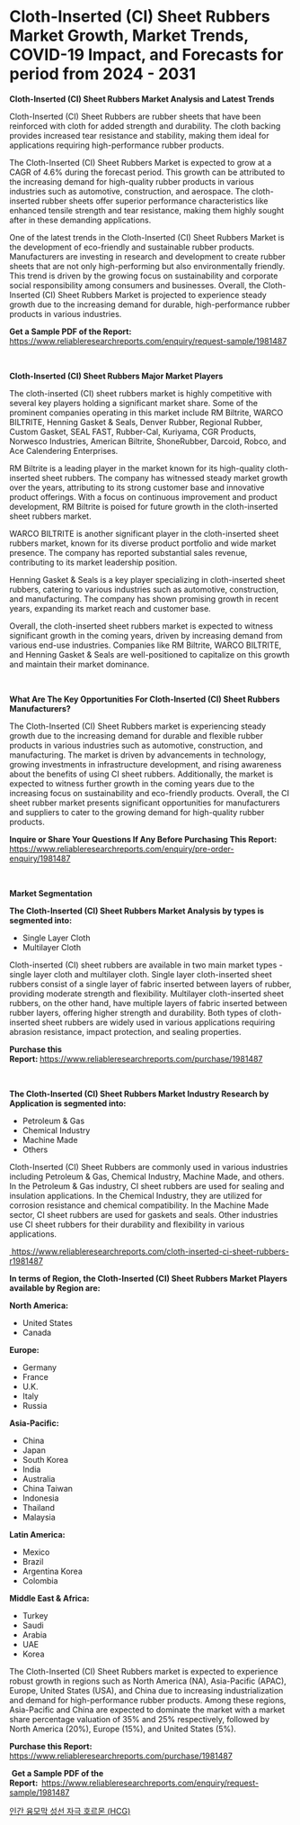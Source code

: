 <p><h1>Cloth-Inserted (CI) Sheet Rubbers Market Growth, Market Trends, COVID-19 Impact, and Forecasts for period from 2024 - 2031</h1></p><p><strong>Cloth-Inserted (CI) Sheet Rubbers Market Analysis and Latest Trends</strong></p>
<p><p>Cloth-Inserted (CI) Sheet Rubbers are rubber sheets that have been reinforced with cloth for added strength and durability. The cloth backing provides increased tear resistance and stability, making them ideal for applications requiring high-performance rubber products.</p><p>The Cloth-Inserted (CI) Sheet Rubbers Market is expected to grow at a CAGR of 4.6% during the forecast period. This growth can be attributed to the increasing demand for high-quality rubber products in various industries such as automotive, construction, and aerospace. The cloth-inserted rubber sheets offer superior performance characteristics like enhanced tensile strength and tear resistance, making them highly sought after in these demanding applications.</p><p>One of the latest trends in the Cloth-Inserted (CI) Sheet Rubbers Market is the development of eco-friendly and sustainable rubber products. Manufacturers are investing in research and development to create rubber sheets that are not only high-performing but also environmentally friendly. This trend is driven by the growing focus on sustainability and corporate social responsibility among consumers and businesses. Overall, the Cloth-Inserted (CI) Sheet Rubbers Market is projected to experience steady growth due to the increasing demand for durable, high-performance rubber products in various industries.</p></p>
<p><strong>Get a Sample PDF of the Report:&nbsp;</strong> <a href="https://www.reliableresearchreports.com/enquiry/request-sample/1981487">https://www.reliableresearchreports.com/enquiry/request-sample/1981487</a></p>
<p>&nbsp;</p>
<p><strong>Cloth-Inserted (CI) Sheet Rubbers Major Market Players</strong></p>
<p><p>The cloth-inserted (CI) sheet rubbers market is highly competitive with several key players holding a significant market share. Some of the prominent companies operating in this market include RM Biltrite, WARCO BILTRITE, Henning Gasket & Seals, Denver Rubber, Regional Rubber, Custom Gasket, SEAL FAST, Rubber-Cal, Kuriyama, CGR Products, Norwesco Industries, American Biltrite, ShoneRubber, Darcoid, Robco, and Ace Calendering Enterprises.</p><p>RM Biltrite is a leading player in the market known for its high-quality cloth-inserted sheet rubbers. The company has witnessed steady market growth over the years, attributing to its strong customer base and innovative product offerings. With a focus on continuous improvement and product development, RM Biltrite is poised for future growth in the cloth-inserted sheet rubbers market.</p><p>WARCO BILTRITE is another significant player in the cloth-inserted sheet rubbers market, known for its diverse product portfolio and wide market presence. The company has reported substantial sales revenue, contributing to its market leadership position.</p><p>Henning Gasket & Seals is a key player specializing in cloth-inserted sheet rubbers, catering to various industries such as automotive, construction, and manufacturing. The company has shown promising growth in recent years, expanding its market reach and customer base.</p><p>Overall, the cloth-inserted sheet rubbers market is expected to witness significant growth in the coming years, driven by increasing demand from various end-use industries. Companies like RM Biltrite, WARCO BILTRITE, and Henning Gasket & Seals are well-positioned to capitalize on this growth and maintain their market dominance.</p></p>
<p>&nbsp;</p>
<p><strong>What Are The Key Opportunities For Cloth-Inserted (CI) Sheet Rubbers Manufacturers?</strong></p>
<p><p>The Cloth-Inserted (CI) Sheet Rubbers market is experiencing steady growth due to the increasing demand for durable and flexible rubber products in various industries such as automotive, construction, and manufacturing. The market is driven by advancements in technology, growing investments in infrastructure development, and rising awareness about the benefits of using CI sheet rubbers. Additionally, the market is expected to witness further growth in the coming years due to the increasing focus on sustainability and eco-friendly products. Overall, the CI sheet rubber market presents significant opportunities for manufacturers and suppliers to cater to the growing demand for high-quality rubber products.</p></p>
<p><strong>Inquire or Share Your Questions If Any Before Purchasing This Report:</strong> <a href="https://www.reliableresearchreports.com/enquiry/pre-order-enquiry/1981487">https://www.reliableresearchreports.com/enquiry/pre-order-enquiry/1981487</a></p>
<p>&nbsp;</p>
<p><strong>Market Segmentation</strong></p>
<p><strong>The Cloth-Inserted (CI) Sheet Rubbers Market Analysis by types is segmented into:</strong></p>
<p><ul><li>Single Layer Cloth</li><li>Multilayer Cloth</li></ul></p>
<p><p>Cloth-inserted (CI) sheet rubbers are available in two main market types - single layer cloth and multilayer cloth. Single layer cloth-inserted sheet rubbers consist of a single layer of fabric inserted between layers of rubber, providing moderate strength and flexibility. Multilayer cloth-inserted sheet rubbers, on the other hand, have multiple layers of fabric inserted between rubber layers, offering higher strength and durability. Both types of cloth-inserted sheet rubbers are widely used in various applications requiring abrasion resistance, impact protection, and sealing properties.</p></p>
<p><strong>Purchase this Report:&nbsp;</strong><a href="https://www.reliableresearchreports.com/purchase/1981487">https://www.reliableresearchreports.com/purchase/1981487</a></p>
<p>&nbsp;</p>
<p><strong>The Cloth-Inserted (CI) Sheet Rubbers Market Industry Research by Application is segmented into:</strong></p>
<p><ul><li>Petroleum & Gas</li><li>Chemical Industry</li><li>Machine Made</li><li>Others</li></ul></p>
<p><p>Cloth-Inserted (CI) Sheet Rubbers are commonly used in various industries including Petroleum & Gas, Chemical Industry, Machine Made, and others. In the Petroleum & Gas industry, CI sheet rubbers are used for sealing and insulation applications. In the Chemical Industry, they are utilized for corrosion resistance and chemical compatibility. In the Machine Made sector, CI sheet rubbers are used for gaskets and seals. Other industries use CI sheet rubbers for their durability and flexibility in various applications.</p></p>
<p><a href="https://www.reliableresearchreports.com/cloth-inserted-ci-sheet-rubbers-r1981487">&nbsp;https://www.reliableresearchreports.com/cloth-inserted-ci-sheet-rubbers-r1981487</a></p>
<p><strong>In terms of Region, the Cloth-Inserted (CI) Sheet Rubbers Market Players available by Region are:</strong></p>
<p>
    <p> <strong> North America: </strong>
        <ul>
            <li>United States</li>
            <li>Canada</li>
        </ul>
        </p> 
    <p> <strong> Europe: </strong>
        <ul>
            <li>Germany</li>
            <li>France</li>
            <li>U.K.</li>
            <li>Italy</li>
            <li>Russia</li>
        </ul>
        </p> 
    <p> <strong> Asia-Pacific: </strong>
        <ul>
            <li>China</li>
            <li>Japan</li>
            <li>South Korea</li>
            <li>India</li>
            <li>Australia</li>
            <li>China Taiwan</li>
            <li>Indonesia</li>
            <li>Thailand</li>
            <li>Malaysia</li>
        </ul>
        </p> 
    <p> <strong> Latin America: </strong>
        <ul>
            <li>Mexico</li>
            <li>Brazil</li>
            <li>Argentina Korea</li>
            <li>Colombia</li>
        </ul>
        </p> 
    <p> <strong> Middle East & Africa: </strong>
        <ul>
            <li>Turkey</li>
            <li>Saudi</li>
            <li>Arabia</li>
            <li>UAE</li>
            <li>Korea</li>
        </ul>
    </p>
    </p>
<p><p>The Cloth-Inserted (CI) Sheet Rubbers market is expected to experience robust growth in regions such as North America (NA), Asia-Pacific (APAC), Europe, United States (USA), and China due to increasing industrialization and demand for high-performance rubber products. Among these regions, Asia-Pacific and China are expected to dominate the market with a market share percentage valuation of 35% and 25% respectively, followed by North America (20%), Europe (15%), and United States (5%).</p></p>
<p><strong>Purchase this Report: </strong><a href="https://www.reliableresearchreports.com/purchase/1981487">https://www.reliableresearchreports.com/purchase/1981487</a></p>
<p>&nbsp;<strong>Get a Sample PDF of the Report:&nbsp;&nbsp;</strong><a href="https://www.reliableresearchreports.com/enquiry/request-sample/1981487">https://www.reliableresearchreports.com/enquiry/request-sample/1981487</a></p>
<p><strong></strong></p>
<p><p><a href="https://github.com/iansanftyord09878/Market-Research-Report-List-2/blob/main/5152269145734.md">인간 융모막 성선 자극 호르몬 (HCG)</a></p></p>
